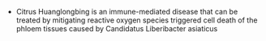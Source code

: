 - Citrus Huanglongbing is an immune-mediated disease that can be treated by mitigating reactive oxygen species triggered cell death of the phloem tissues caused by Candidatus Liberibacter asiaticus